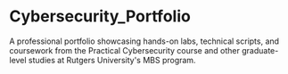 # Cybersecurity_Portfolio
A professional portfolio showcasing hands-on labs, technical scripts, and coursework from the Practical Cybersecurity course and other graduate-level studies at Rutgers University's MBS program.
